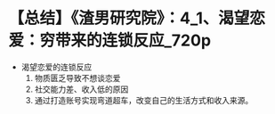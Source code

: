 # 【总结】《渣男研究院》：4_1、渴望恋爱：穷带来的连锁反应_720p

-   渴望恋爱的连锁反应
    1.  物质匮乏导致不想谈恋爱
    2.  社交能力差、收入低的原因
    3.  通过打造账号实现弯道超车，改变自己的生活方式和收入来源。